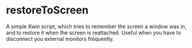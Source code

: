 # restoreToScreen

A simple Kwin script, which tries to remember the screen a window was in, and to restore it when the screen is reattached. Useful when you have to disconnect you external monitors frequently. 